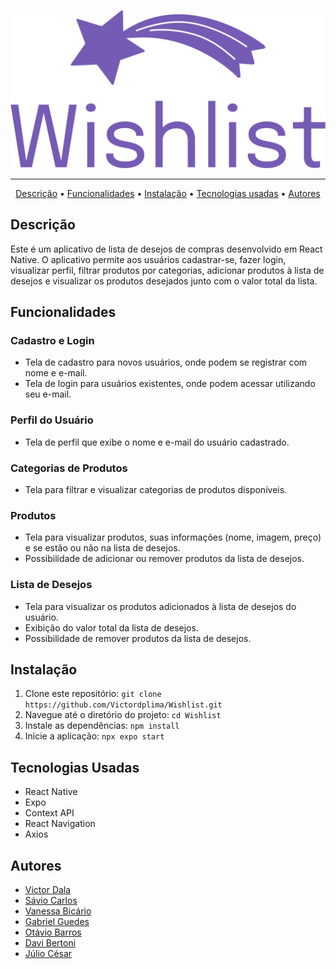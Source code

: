 <p align="center">
  <img src="assets/logo.png" alt="Imagem de Capa" width="800">
</p>

---
<p align="center">
    <a href="#descricao">Descrição</a> •
    <a href="#funcionalidades">Funcionalidades</a> •
    <a href="#instalação">Instalação</a> •
    <a href="#tecnologias">Tecnologias usadas</a> •
    <a href="#autores">Autores</a>
</p>

<h2 id="descricao">Descrição</h2>
Este é um aplicativo de lista de desejos de compras desenvolvido em React Native. O aplicativo permite aos usuários cadastrar-se, fazer login, visualizar perfil, filtrar produtos por categorias, adicionar produtos à lista de desejos e visualizar os produtos desejados junto com o valor total da lista.

<h2 id="funcionalidades">Funcionalidades</h2>
<h3>Cadastro e Login</h3>
<ul>
    <li>Tela de cadastro para novos usuários, onde podem se registrar com nome e e-mail.</li>
    <li>Tela de login para usuários existentes, onde podem acessar utilizando seu e-mail.</li>
</ul>
    <h3>Perfil do Usuário</h3>
<ul>
    <li>Tela de perfil que exibe o nome e e-mail do usuário cadastrado.</li>
</ul>
<h3>Categorias de Produtos</h3>
<ul>
    <li>Tela para filtrar e visualizar categorias de produtos disponíveis.</li>
</ul>
<h3>Produtos</h3>
<ul>
    <li>Tela para visualizar produtos, suas informações (nome, imagem, preço) e se estão ou não na lista de desejos.</li>
    <li>Possibilidade de adicionar ou remover produtos da lista de desejos.</li>
</ul>
<h3>Lista de Desejos</h3>
<ul>
    <li>Tela para visualizar os produtos adicionados à lista de desejos do usuário.</li>
    <li>Exibição do valor total da lista de desejos.</li>
    <li>Possibilidade de remover produtos da lista de desejos.</li>
</ul>

<h2 id="instalação">Instalação</h2>
<ol>
    <li>Clone este repositório: <code>git clone https://github.com/Victordplima/Wishlist.git</code></li>
    <li>Navegue até o diretório do projeto: <code>cd Wishlist</code></li>
    <li>Instale as dependências: <code>npm install</code></li>
    <li>Inicie a aplicação: <code>npx expo start</code></li>
</ol>

<h2 id="tecnologias">Tecnologias Usadas</h2>
<ul>
    <li>React Native</li>
    <li>Expo</li>
    <li>Context API</li>
    <li>React Navigation</li>
    <li>Axios</li>
</ul>

<h2 id="autores">Autores</h2>
<ul>
    <li><a href="https://github.com/Victordplima">Victor Dala</a></li>
    <li><a href="https://github.com/SavioCarlos">Sávio Carlos</a></li>
    <li><a href="https://github.com/VanessaBicarioMassi">Vanessa Bicário</a></li>
    <li><a href="https://github.com/Guedes663">Gabriel Guedes</a></li>
    <li><a href="https://github.com/otaviotiltado45">Otávio Barros</a></li>
    <li><a href="https://github.com/DaviBertoni">Davi Bertoni</a></li>
    <li><a href="https://github.com/juliocesarmlk">Júlio César</a></li>
</ul>
